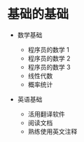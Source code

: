 # 基础的基础

* 数学基础
  * 程序员的数学 1
  * 程序员的数学 2
  * 程序员的数学 3
  * 线性代数
  * 概率统计
  
* 英语基础
  * 活用翻译软件
  * 阅读文档
  * 熟练使用英文注释
